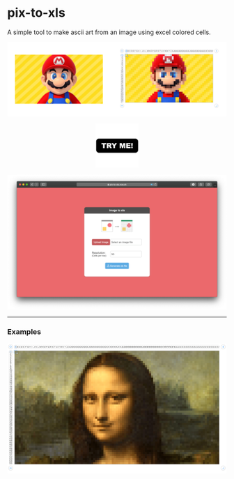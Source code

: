 # pix-to-xls

A simple tool to make ascii art from an image using excel colored cells.

![mario](images/mario@2x-min.png)
  
<p align="center">
  <a href="https://pix-to-xls.now.sh/"> <img src="images/TryMe.png" width="100px"/></a>
</p>

![mario](images/screenshot-min.png)

<hr />

### Examples

![mario](images/monalisa-min.png)


